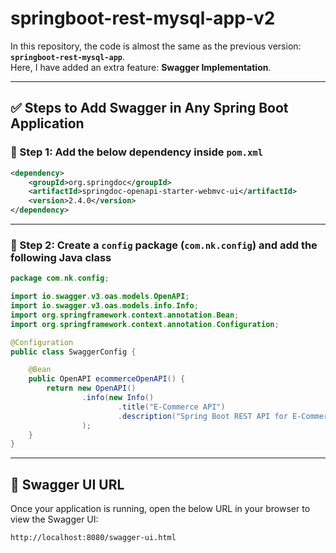 # springboot-rest-mysql-app-v2

In this repository, the code is almost the same as the previous version: **`springboot-rest-mysql-app`**.  
Here, I have added an extra feature: **Swagger Implementation**.

---

## ✅ Steps to Add Swagger in Any Spring Boot Application

### 🔹 Step 1: Add the below dependency inside `pom.xml`

```xml
<dependency>
    <groupId>org.springdoc</groupId>
    <artifactId>springdoc-openapi-starter-webmvc-ui</artifactId>
    <version>2.4.0</version>
</dependency>
```

---

### 🔹 Step 2: Create a `config` package (`com.nk.config`) and add the following Java class

```java
package com.nk.config;

import io.swagger.v3.oas.models.OpenAPI;
import io.swagger.v3.oas.models.info.Info;
import org.springframework.context.annotation.Bean;
import org.springframework.context.annotation.Configuration;

@Configuration
public class SwaggerConfig {

    @Bean
    public OpenAPI ecommerceOpenAPI() {
        return new OpenAPI()
                .info(new Info()
                        .title("E-Commerce API")
                        .description("Spring Boot REST API for E-Commerce application")
                );
    }
}
```

---

## 📌 Swagger UI URL

Once your application is running, open the below URL in your browser to view the Swagger UI:

```
http://localhost:8080/swagger-ui.html
```

